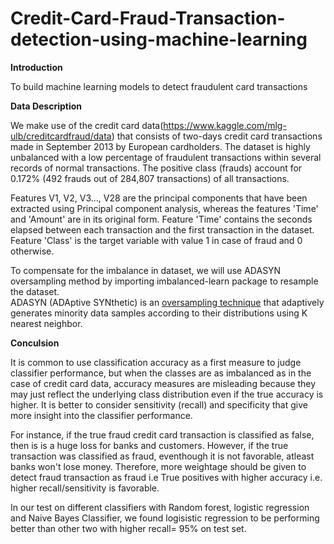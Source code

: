 # Credit-Card-Fraud-Transaction-detection-using-machine-learning


**Introduction**

To build machine learning models to detect fraudulent card transactions


**Data Description**

We make use of the credit card data(https://www.kaggle.com/mlg-ulb/creditcardfraud/data) that consists of two-days credit card transactions made in September 2013 by European cardholders. The dataset is highly unbalanced with a low percentage of fraudulent transactions within several records of normal transactions. The positive class (frauds) account for 0.172% (492 frauds out of 284,807 transactions) of all transactions.

Features V1, V2, V3..., V28 are the principal components that have been extracted using Principal component analysis, whereas the features 'Time' and 'Amount' are in its original form. Feature 'Time' contains the seconds elapsed between each transaction and the first transaction in the dataset. Feature 'Class' is the target variable with value 1 in case of fraud and 0 otherwise.


To compensate for the imbalance in dataset, we will use ADASYN oversampling method by importing imbalanced-learn package to resample the dataset.  
ADASYN (ADAptive SYNthetic) is an [oversampling technique](https://www.datasciencecentral.com/profiles/blogs/handling-imbalanced-data-sets-in-supervised-learning-using-family) that adaptively generates minority data samples according to their distributions using K nearest neighbor. 


**Conculsion**

It is common to use classification accuracy as a first measure to judge classifier performance, but when the classes are as imbalanced as in the case of credit card data, accuracy measures are misleading because they may just reflect the underlying class distribution even if the true accuracy is higher. It is better to consider sensitivity (recall) and specificity that give more insight into the classifier performance.

For instance, if the true fraud credit card transaction is classified as false, then is is a huge loss for banks and customers. However, if the true transaction was classified as fraud, eventhough it is not favorable, atleast banks won't lose money. Therefore, more weightage should be given to detect fraud transaction as fraud i.e True positives with higher accuracy i.e. higher recall/sensitivity is favorable.

In our test on different classifiers with Random forest, logistic regression and Naive Bayes Classifier, we found logisistic regression to be performing better than other two with higher recall= 95% on test set.
